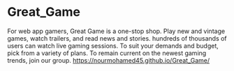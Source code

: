 # Great_Game
For web app gamers, Great Game is a one-stop shop. Play new and vintage games, watch trailers, and read news and stories. hundreds of thousands of users can watch live gaming sessions. To suit your demands and budget, pick from a variety of plans. To remain current on the newest gaming trends, join our group.
<a>https://nourmohamed45.github.io/Great_Game/</a>
